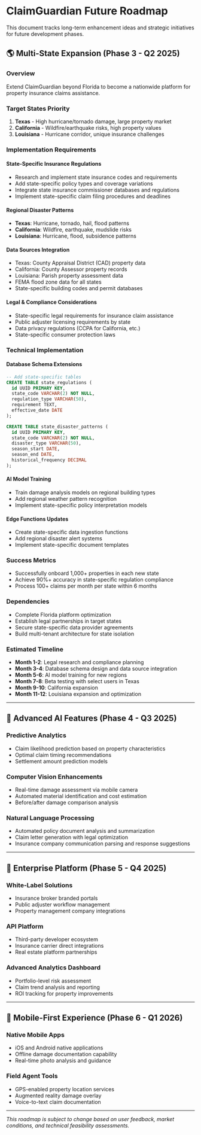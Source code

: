 # ClaimGuardian Future Roadmap

This document tracks long-term enhancement ideas and strategic initiatives for future development phases.

## 🌎 **Multi-State Expansion** (Phase 3 - Q2 2025)

### Overview
Extend ClaimGuardian beyond Florida to become a nationwide platform for property insurance claims assistance.

### Target States Priority
1. **Texas** - High hurricane/tornado damage, large property market
2. **California** - Wildfire/earthquake risks, high property values
3. **Louisiana** - Hurricane corridor, unique insurance challenges

### Implementation Requirements

#### State-Specific Insurance Regulations
- Research and implement state insurance codes and requirements
- Add state-specific policy types and coverage variations
- Integrate state insurance commissioner databases and regulations
- Implement state-specific claim filing procedures and deadlines

#### Regional Disaster Patterns
- **Texas**: Hurricane, tornado, hail, flood patterns
- **California**: Wildfire, earthquake, mudslide risks
- **Louisiana**: Hurricane, flood, subsidence patterns

#### Data Sources Integration
- Texas: County Appraisal District (CAD) property data
- California: County Assessor property records
- Louisiana: Parish property assessment data
- FEMA flood zone data for all states
- State-specific building codes and permit databases

#### Legal & Compliance Considerations
- State-specific legal requirements for insurance claim assistance
- Public adjuster licensing requirements by state
- Data privacy regulations (CCPA for California, etc.)
- State-specific consumer protection laws

### Technical Implementation

#### Database Schema Extensions
```sql
-- Add state-specific tables
CREATE TABLE state_regulations (
  id UUID PRIMARY KEY,
  state_code VARCHAR(2) NOT NULL,
  regulation_type VARCHAR(50),
  requirement TEXT,
  effective_date DATE
);

CREATE TABLE state_disaster_patterns (
  id UUID PRIMARY KEY,
  state_code VARCHAR(2) NOT NULL,
  disaster_type VARCHAR(50),
  season_start DATE,
  season_end DATE,
  historical_frequency DECIMAL
);
```

#### AI Model Training
- Train damage analysis models on regional building types
- Add regional weather pattern recognition
- Implement state-specific policy interpretation models

#### Edge Functions Updates
- Create state-specific data ingestion functions
- Add regional disaster alert systems
- Implement state-specific document templates

### Success Metrics
- Successfully onboard 1,000+ properties in each new state
- Achieve 90%+ accuracy in state-specific regulation compliance
- Process 100+ claims per month per state within 6 months

### Dependencies
- Complete Florida platform optimization
- Establish legal partnerships in target states
- Secure state-specific data provider agreements
- Build multi-tenant architecture for state isolation

### Estimated Timeline
- **Month 1-2**: Legal research and compliance planning
- **Month 3-4**: Database schema design and data source integration
- **Month 5-6**: AI model training for new regions
- **Month 7-8**: Beta testing with select users in Texas
- **Month 9-10**: California expansion
- **Month 11-12**: Louisiana expansion and optimization

---

## 🤖 **Advanced AI Features** (Phase 4 - Q3 2025)

### Predictive Analytics
- Claim likelihood prediction based on property characteristics
- Optimal claim timing recommendations
- Settlement amount prediction models

### Computer Vision Enhancements
- Real-time damage assessment via mobile camera
- Automated material identification and cost estimation
- Before/after damage comparison analysis

### Natural Language Processing
- Automated policy document analysis and summarization
- Claim letter generation with legal optimization
- Insurance company communication parsing and response suggestions

---

## 🏢 **Enterprise Platform** (Phase 5 - Q4 2025)

### White-Label Solutions
- Insurance broker branded portals
- Public adjuster workflow management
- Property management company integrations

### API Platform
- Third-party developer ecosystem
- Insurance carrier direct integrations
- Real estate platform partnerships

### Advanced Analytics Dashboard
- Portfolio-level risk assessment
- Claim trend analysis and reporting
- ROI tracking for property improvements

---

## 📱 **Mobile-First Experience** (Phase 6 - Q1 2026)

### Native Mobile Apps
- iOS and Android native applications
- Offline damage documentation capability
- Real-time photo analysis and guidance

### Field Agent Tools
- GPS-enabled property location services
- Augmented reality damage overlay
- Voice-to-text claim documentation

---

*This roadmap is subject to change based on user feedback, market conditions, and technical feasibility assessments.*
